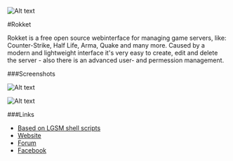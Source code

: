 ![Alt text](http://aaroniker.me/header.png "Login")

#Rokket

Rokket is a free open source webinterface for managing game servers, like: Counter-Strike, Half Life, Arma, Quake and many more.
Caused by a modern and lightweight interface it's very easy to create, edit and delete the server - also there is an advanced user- and permession management.

###Screenshots

![Alt text](http://aaroniker.me/login.png "Login")


![Alt text](http://aaroniker.me/server.jpg "Server Management")

###Links
- <a href="https://github.com/dgibbs64/linuxgsm"> Based on LGSM shell scripts
- <a href="http://rokket.info/"> Website
- <a href="http://rokket.info/forum"> Forum
- <a href="https://www.facebook.com/pages/Rokket/1562909277254179"> Facebook
